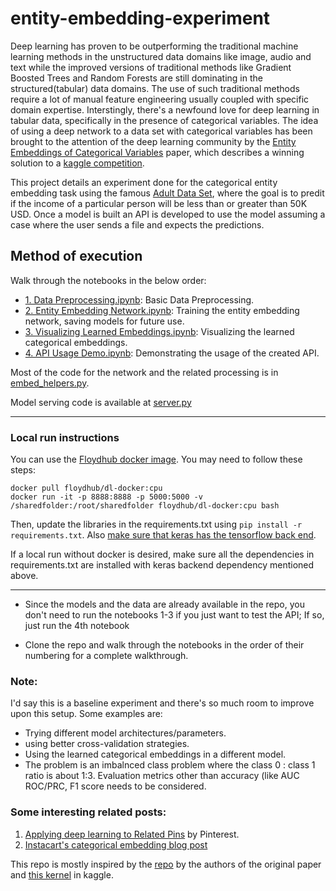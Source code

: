 # entity-embedding-experiment

Deep learning has proven to be outperforming the traditional machine learning methods in the unstructured data domains like image, audio and text while the improved versions of traditional methods like Gradient Boosted Trees and Random Forests are still dominating in the structured(tabular) data domains. The use of such traditional methods require a lot of manual feature engineering usually coupled with specific domain expertise. Interstingly, there's a newfound love for deep learning in tabular data, specifically in the presence of categorical variables. The idea of using a deep network to a data set with categorical variables has been brought to the attention of the deep learning community by the [Entity Embeddings of Categorical Variables](https://arxiv.org/abs/1604.06737) paper, which describes a winning solution to a [kaggle competition](https://www.kaggle.com/c/rossmann-store-sales).

This project details an experiment done for the categorical entity embedding task using the famous [Adult Data Set](https://archive.ics.uci.edu/ml/datasets/adult), where the goal is to predit if the income of a particular person will be less than or greater than 50K USD. Once a model is built an API is developed to use the model assuming a case where the user sends a file and expects the predictions.

## Method of execution

Walk through the notebooks in the below order:

* [1. Data Preprocessing.ipynb](https://github.com/akilat90/entity-embedding-experiment/blob/master/1.%20Data%20Preprocessing.ipynb): Basic Data Preprocessing.
* [2. Entity Embedding Network.ipynb](https://github.com/akilat90/entity-embedding-experiment/blob/master/2.%20Entity%20Embedding%20Network.ipynb): Training the entity embedding network, saving models for future use.
* [3. Visualizing Learned Embeddings.ipynb](https://github.com/akilat90/entity-embedding-experiment/blob/master/3.%20Visualizing%20Learned%20Embeddings.ipynb): Visualizing the learned categorical embeddings.
* [4. API Usage Demo.ipynb](https://github.com/akilat90/entity-embedding-experiment/blob/master/4.%20API%20Usage%20Demo.ipynb): Demonstrating the usage of the created API.

Most of the code for the network and the related processing is in [embed_helpers.py](embed_helpers.py).

Model serving code is available at [server.py](https://github.com/akilat90/entity-embedding-experiment/blob/master/server.py)

---

### Local run instructions

You can use the [Floydhub docker image](https://github.com/floydhub/dl-docker). You may need to follow these steps:

    docker pull floydhub/dl-docker:cpu
    docker run -it -p 8888:8888 -p 5000:5000 -v /sharedfolder:/root/sharedfolder floydhub/dl-docker:cpu bash
    
Then, update the libraries in the requirements.txt using `pip install -r requirements.txt`. Also [make sure that keras has the tensorflow back end](https://keras.io/backend/).

If a local run without docker is desired, make sure all the dependencies in requirements.txt are installed with keras backend dependency mentioned above.

---    

* Since the models and the data are already available in the repo, you don't need to run the notebooks 1-3 if you just want to test the API; If so, just run the 4th notebook 

* Clone the repo and walk through the notebooks in the order of their numbering for a complete walkthrough.

### Note:

I'd say this is a baseline experiment and there's so much room to improve upon this setup. Some examples are:

* Trying different model architectures/parameters.
* using better cross-validation strategies. 
* Using the learned categorical embeddings in a different model.
* The problem is an imbalnced class problem where the class 0 : class 1 ratio is about 1:3. Evaluation metrics other than accuracy (like AUC ROC/PRC, F1 score needs to be considered.

### Some interesting related posts:

1. [Applying deep learning to Related Pins](https://medium.com/the-graph/applying-deep-learning-to-related-pins-a6fee3c92f5e) by Pinterest.
2. [Instacart's categorical embedding blog post](https://tech.instacart.com/deep-learning-with-emojis-not-math-660ba1ad6cdc)

This repo is mostly inspired by the [repo](https://github.com/entron/entity-embedding-rossmann) by the authors of the original paper and [this kernel](https://www.kaggle.com/aquatic/entity-embedding-neural-net/code) in kaggle.
